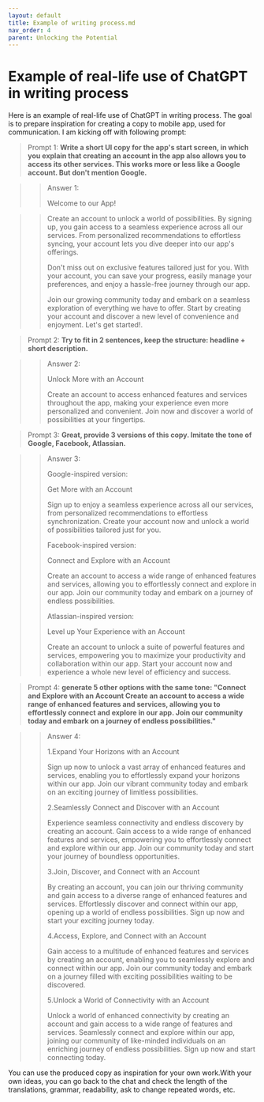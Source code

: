 ```yaml
---
layout: default
title: Example of writing process.md
nav_order: 4
parent: Unlocking the Potential
---
```


# Example of real-life use of ChatGPT in writing process

Here is an example of real-life use of ChatGPT in writing process. The goal is to prepare inspiration for creating a copy to mobile app, used for communication. I am kicking off with following prompt:

>Prompt 1: **Write a short UI copy for the app's start screen, in which you explain that creating an account in the app also allows you to access its other services. This works more or less like a Google account. But don't mention Google.**

>>Answer 1: 
>>
>>Welcome to our App!

>>Create an account to unlock a world of possibilities. By signing up, you gain access to a seamless experience across all our services. From personalized recommendations to effortless syncing, your account lets you dive deeper into our app's offerings.
>>
>>Don't miss out on exclusive features tailored just for you. With your account, you can save your progress, easily manage your preferences, and enjoy a hassle-free journey through our app.
>>
>>Join our growing community today and embark on a seamless exploration of everything we have to offer. Start by creating your account and discover a new level of convenience and enjoyment. Let's get started!.

>Prompt 2: **Try to fit in 2 sentences, keep the structure: headline + short description.**

>>Answer 2:
>>
>>Unlock More with an Account
>>
>>Create an account to access enhanced features and services throughout the app, making your experience even more personalized and convenient. Join now and discover a world of possibilities at your fingertips.

>Prompt 3: **Great, provide 3 versions of this copy. Imitate the tone of Google, Facebook, Atlassian.**

>>Answer 3: 
>>
>>Google-inspired version:
>>
>>Get More with an Account
>>
>>Sign up to enjoy a seamless experience across all our services, from personalized recommendations to effortless synchronization. Create your account now and unlock a world of possibilities tailored just for you.
>>
>>Facebook-inspired version:
>>
>>Connect and Explore with an Account
>>
>>Create an account to access a wide range of enhanced features and services, allowing you to effortlessly connect and explore in our app. Join our community today and embark on a journey of endless possibilities.
>>
>>Atlassian-inspired version:
>>
>>Level up Your Experience with an Account
>>
>>Create an account to unlock a suite of powerful features and services, empowering you to maximize your productivity and collaboration within our app. Start your account now and experience a whole new level of efficiency and success.

>Prompt 4: **generate 5 other options with the same tone: "Connect and Explore with an Account Create an account to access a wide range of enhanced features and services, allowing you to effortlessly connect and explore in our app. Join our community today and embark on a journey of endless possibilities."**

>>Answer 4: 
>>
>>1.Expand Your Horizons with an Account
>>
>>Sign up now to unlock a vast array of enhanced features and services, enabling you to effortlessly expand your horizons within our app. Join our vibrant community today and embark on an exciting journey of limitless possibilities.
>>
>>2.Seamlessly Connect and Discover with an Account
>>
>>Experience seamless connectivity and endless discovery by creating an account. Gain access to a wide range of enhanced features and services, empowering you to effortlessly connect and explore within our app. Join our community today and start your journey of boundless opportunities.
>>
>>3.Join, Discover, and Connect with an Account
>>
>>By creating an account, you can join our thriving community and gain access to a diverse range of enhanced features and services. Effortlessly discover and connect within our app, opening up a world of endless possibilities. Sign up now and start your exciting journey today.
>>
>>4.Access, Explore, and Connect with an Account
>>
>>Gain access to a multitude of enhanced features and services by creating an account, enabling you to seamlessly explore and connect within our app. Join our community today and embark on a journey filled with exciting possibilities waiting to be discovered.
>>
>>5.Unlock a World of Connectivity with an Account
>>
>>Unlock a world of enhanced connectivity by creating an account and gain access to a wide range of features and services. Seamlessly connect and explore within our app, joining our community of like-minded individuals on an enriching journey of endless possibilities. Sign up now and start connecting today.

You can use the produced copy as inspiration for your own work.With your own ideas, you can go back to the chat and check the length of the translations, grammar, readability, ask to change repeated words, etc.
